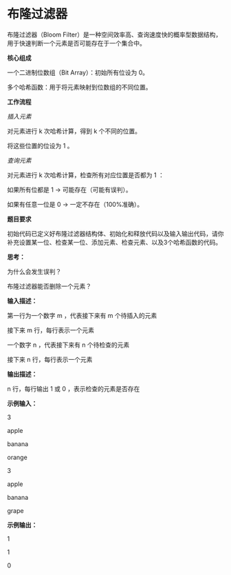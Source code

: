 # 布隆过滤器
布隆过滤器（Bloom Filter）是一种空间效率高、查询速度快的概率型数据结构，用于快速判断一个元素是否可能存在于一个集合中。

**核心组成**

一个二进制位数组（Bit Array）：初始所有位设为 0。

多个哈希函数：用于将元素映射到位数组的不同位置。

**工作流程**

*插入元素*

对元素进行 k 次哈希计算，得到 k 个不同的位置。

将这些位置的位设为 1 。

*查询元素*

对元素进行 k 次哈希计算，检查所有对应位置是否都为 1 ：

如果所有位都是 1 → 可能存在（可能有误判）。

如果有任意一位是 0 → 一定不存在（100%准确）。

**题目要求**

初始代码已定义好布隆过滤器结构体、初始化和释放代码以及输入输出代码，请你补充设置某一位、检查某一位、添加元素、检查元素、以及3个哈希函数的代码。

**思考：**

为什么会发生误判？

布隆过滤器能否删除一个元素？

**输入描述：**

第一行为一个数字 m ，代表接下来有 m 个待插入的元素

接下来 m 行，每行表示一个元素

一个数字 n ，代表接下来有 n 个待检查的元素

接下来 n 行，每行表示一个元素

**输出描述：**

n 行，每行输出 1 或 0 ，表示检查的元素是否存在

**示例输入：**

3

apple

banana

orange

3

apple

banana

grape

**示例输出：**

1

1

0
